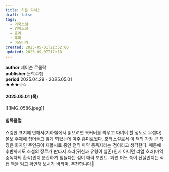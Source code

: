 ```yaml
---
title: 히든 픽처스
draft: false
tags:
  - 외국소설
  - 영미소설
  - 호러
  - 추리
  - 미스터리
created: 2025-05-01T21:52:00
updated: 2025-09-07T17:18
---
```

**author** 제이슨 르쿨락<br/>
**publisher** 문학수첩<br/>
**period** 2025.04.29 - 2025.05.01<br/>
★★★✩✩

#### 2025.05.01 (목)
![[IMG_0586.jpeg]]

#### 힙독클럽
쇼킹한 표지에 반해서(지하철에서 읽으려면 북커버를 씌우고 다녀야 할 정도로 무섭다) 쫄보 주제에 집어들고 읽게 되었는데 아주 흥미로웠다. 호러소설로서 이 책의 가장 큰 특징은 화자인 주인공이 재활치료 중인 전직 마약 중독자라는 점이라고 생각한다. 때문에 후반까지도 소설의 장르가 판타지 호러(귀신과 유령이 실존)인지 아니면 리얼 호러(마약 중독자의 환각)인지 분간하기 힘들다는 점이 매력 포인트. 과연 어느 쪽이 진실인지는 직접 책을 읽고 확인해 보시기 바라며, 추천합니다👻